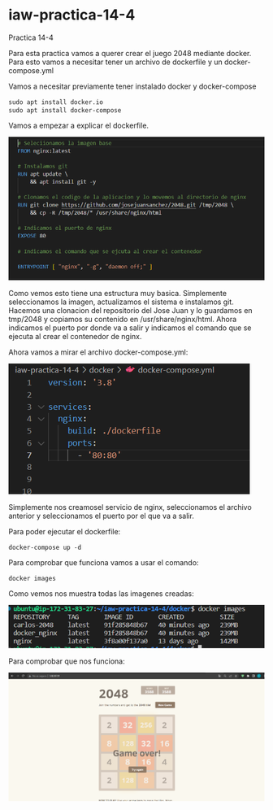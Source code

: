 # iaw-practica-14-4
Practica 14-4

Para esta practica vamos a querer crear el juego 2048 mediante docker.
Para esto vamos a necesitar tener un archivo de dockerfile y un docker-compose.yml

Vamos a necesitar previamente tener instalado docker y docker-compose
```
sudo apt install docker.io
sudo apt install docker-compose
```
Vamos a empezar a explicar el dockerfile.

![](../img/Fotos14-4/2.PNG)

Como vemos esto tiene una estructura muy basica.
Simplemente seleccionamos la imagen, actualizamos el sistema e instalamos git.
Hacemos una clonacion del repositorio del Jose Juan y lo guardamos en tmp/2048 y copiamos su contenido en /usr/share/nginx/html.
Ahora indicamos el puerto por donde va a salir y indicamos el comando que se ejecuta al crear el contenedor de nginx.

Ahora vamos a mirar el archivo docker-compose.yml:

![](../img/Fotos14-4/3.PNG)

Simplemente nos creamosel servicio de nginx, seleccionamos el archivo anterior y seleccionamos el puerto por el que va a salir.

Para poder ejecutar el dockerfile:
```
docker-compose up -d
```

Para comprobar que funciona vamos a usar el comando:
```
docker images
```
Como vemos nos muestra todas las imagenes creadas:

![](../img/Fotos14-4/4.PNG)

Para comprobar que nos funciona:

![](../img/Fotos14-4/1.PNG)
